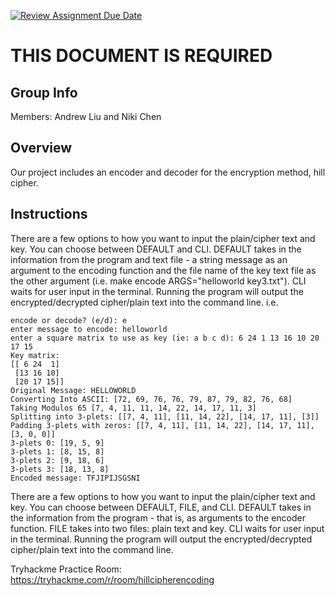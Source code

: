 [![Review Assignment Due Date](https://classroom.github.com/assets/deadline-readme-button-24ddc0f5d75046c5622901739e7c5dd533143b0c8e959d652212380cedb1ea36.svg)](https://classroom.github.com/a/ecp4su41)
# THIS DOCUMENT IS REQUIRED
## Group Info
Members: Andrew Liu and Niki Chen
## Overview
Our project includes an encoder and decoder for the encryption method, hill cipher.
## Instructions
There are a few options to how you want to input the plain/cipher text and key. You can choose between DEFAULT and CLI. DEFAULT takes in the information from the program and text file - a string message as an argument to the encoding function and the file name of the key text file as the other argument (i.e. make encode ARGS="helloworld key3.txt"). CLI waits for user input in the terminal. Running the program will output the encrypted/decrypted cipher/plain text into the command line. i.e.
```
encode or decode? (e/d): e
enter message to encode: helloworld
enter a square matrix to use as key (ie: a b c d): 6 24 1 13 16 10 20 17 15
Key matrix:
[[ 6 24  1]
 [13 16 10]
 [20 17 15]]
Original Message: HELLOWORLD
Converting Into ASCII: [72, 69, 76, 76, 79, 87, 79, 82, 76, 68]
Taking Modulos 65 [7, 4, 11, 11, 14, 22, 14, 17, 11, 3]
Splitting into 3-plets: [[7, 4, 11], [11, 14, 22], [14, 17, 11], [3]]
Padding 3-plets with zeros: [[7, 4, 11], [11, 14, 22], [14, 17, 11], [3, 0, 0]]
3-plets 0: [19, 5, 9]
3-plets 1: [8, 15, 8]
3-plets 2: [9, 18, 6]
3-plets 3: [18, 13, 8]
Encoded message: TFJIPIJSGSNI
```
There are a few options to how you want to input the plain/cipher text and key. You can choose between DEFAULT, FILE, and CLI. DEFAULT takes in the information from the program - that is, as arguments to the encoder function. FILE takes into two files: plain text and key. CLI waits for user input in the terminal. Running the program will output the encrypted/decrypted cipher/plain text into the command line. 

Tryhackme Practice Room: https://tryhackme.com/r/room/hillcipherencoding

